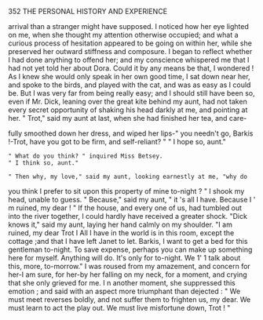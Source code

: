  352           THE PERSONAL HISTORY AND EXPERIENCE

  arrival than a stranger might have supposed. I noticed how her eye lighted
  on me, when she thought my attention otherwise occupied; and what a
  curious process of hesitation appeared to be going on within her, while
  she preserved her outward stiffness and composure. I began to reflect
  whether I had done anything to offend her; and my conscience whispered
 me that I had not yet told her about Dora. Could it by any means be
 that, I wondered !
    As I knew she would only speak in her own good time, I sat down near
 her, and spoke to the birds, and played with the cat, and was as easy as I
 could be. But I was very far from being really easy; and I should still
 have been so, even if Mr. Dick, leaning over the great kite behind my
 aunt, had not taken every secret opportunity of shaking his head darkly at
 me, and pointing at her.
    " Trot," said my aunt at last, when she had finished her tea, and care-

fully smoothed down her dress, and wiped her lips-" you needn't go,
Barkis !-Trot, have you got to be firm, and self-reliant? "
    " I hope so, aunt."

    " What do you think? " inquired Miss Betsey.
    " I think so, aunt."

    " Then why, my love," said my aunt, looking earnestly at me, "why do
you think I prefer to sit upon this property of mine to-night ? "
    I shook my head, unable to guess.
    " Because," said my aunt, " it 's all I have. Because I ' m ruined, my
dear ! "
    If the house, and every one of us, had tumbled out into the river
together, I could hardly have received a greater shock.
    "Dick knows it," said my aunt, laying her hand calmly on my shoulder.
 "I am ruined, my dear Trot I All I have in the world is in this room,
except the cottage ;and that I have left Janet to let. Barkis, I want to get
a bed for this gentleman to-night. To save expense, perhaps you can make
up something here for myself. Anything will do. It's only for to-night.
We 1' 1 talk about this, more, to-morrow."
   I was roused from my amazement, and concern for her-I am sure, for
her-by      her falling on my neck, for a moment, and crying that she
only grieved for me. I n another moment, she suppressed this emotion ;
and said with an aspect more triumphant than dejected :
   " We must meet reverses boldly, and not suffer them to frighten us, my
dear. We must learn to act the play out. We must live misfortune
down, Trot ! "
